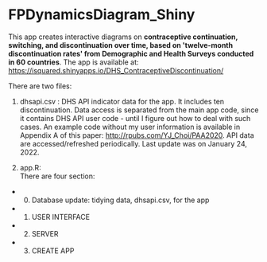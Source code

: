 # FPDynamicsDiagram_Shiny

This app creates interactive diagrams on __contraceptive continuation, switching, and discontinuation over time, based on 'twelve-month discontinuation rates' from Demographic and Health Surveys conducted in 60 countries__. The app is available at: https://isquared.shinyapps.io/DHS_ContraceptiveDiscontinuation/

There are two files:

1. dhsapi.csv	: DHS API indicator data for the app. It includes ten discontinuation. Data access is separated from the main app code, since it contains DHS API user code - until I figure out how to deal with such cases. An example code without my user information is available in Appendix A of this paper: http://rpubs.com/YJ_Choi/PAA2020. API data are accessed/refreshed periodically. Last update was on January 24, 2022.  

2. app.R:	
There are four section:
- 0. Database update: tidying data, dhsapi.csv, for the app
- 1. USER INTERFACE 
- 2. SERVER
- 3. CREATE APP 
